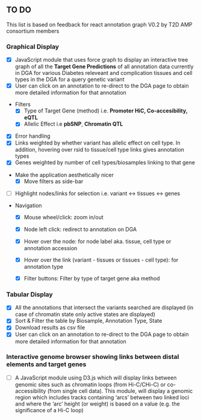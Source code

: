 ## TO DO


This list is based on feedback for react annotation graph V0.2 by T2D AMP consortium members

 ### Graphical Display 
- [x] JavaScript module that uses force graph to display an interactive tree graph of all the **Target Gene Predictions** of all annotation data currently in DGA for various Diabetes releveant and complication tissues and cell types in the DGA for a query genetic variant
- [x] User can click on an annotation to re-direct to the DGA page to obtain more detailed information for that annotation
* Filters
  - [x] Type of Target Gene (method) i.e. **Promoter HiC, Co-accesibility, eQTL**
  - [x] Allelic Effect i.e **pbSNP**, **Chromatin QTL**
- [x] Error handling
- [x] Links weighted by whether variant has allelic effect on cell type. In addition, hovering over rsid to tissue/cell type links gives annotation types
- [x] Genes weighted by number of cell types/biosamples linking to that gene 
* Make the application aesthetically nicer
  - [x] Move filters as side-bar 
- [ ] Highlight nodes/links for selection i.e. variant <-> tissues <-> genes
* Navigation 
  - [x] Mouse wheel/click: zoom in/out
  - [x] Node left click: redirect to annotation on DGA
  - [x] Hover over the node: for node label aka. tissue, cell type or annotation accession
  - [x] Hover over the link (variant - tissues or tissues - cell type): for annotation type
  - [x] Filter buttons: Filter by type of target gene aka method
  

### Tabular Display
- [x] All the annotations that intersect the variants searched are displayed (in case of chromatin state only active states are displayed)
- [x] Sort & Filter the table by Biosample, Annotation Type, State
- [x] Download results as csv file
- [x] User can click on an annotation to re-direct to the DGA page to obtain more detailed information for that annotation

###  Interactive genome browser showing links between distal elements and target genes  
- [ ] A JavaScript module using D3.js which will display links between genomic sites such as chromatin loops (from Hi-C/CHi-C) or co-accessibility (from single cell data).  This module, will display a genomic region which includes tracks containing ‘arcs’ between two linked loci and where the ‘arc’ height (or weight) is based on a value (e.g. the significance of a Hi-C loop) 
